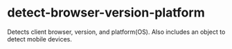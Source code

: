 # detect-browser-version-platform
Detects client browser, version, and platform(OS). Also includes an object to detect mobile devices.
